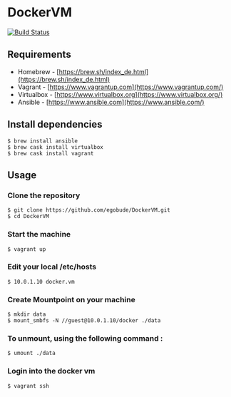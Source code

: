 # DockerVM

[![Build Status](https://travis-ci.org/egobude/DockerVM.svg?branch=task%2Fbs-adjustments)](https://travis-ci.org/egobude/DockerVM)

## Requirements

* Homebrew - [https://brew.sh/index_de.html](https://brew.sh/index_de.html)
* Vagrant - [https://www.vagrantup.com](https://www.vagrantup.com/)
* Virtualbox - [https://www.virtualbox.org](https://www.virtualbox.org/)
* Ansible - [https://www.ansible.com](https://www.ansible.com/)

## Install dependencies

    $ brew install ansible
    $ brew cask install virtualbox
    $ brew cask install vagrant

## Usage

### Clone the repository

    $ git clone https://github.com/egobude/DockerVM.git
    $ cd DockerVM

### Start the machine

    $ vagrant up

### Edit your local /etc/hosts

    $ 10.0.1.10 docker.vm

### Create Mountpoint on your machine

    $ mkdir data
    $ mount_smbfs -N //guest@10.0.1.10/docker ./data

### To unmount, using the following command :

    $ umount ./data

### Login into the docker vm

    $ vagrant ssh
